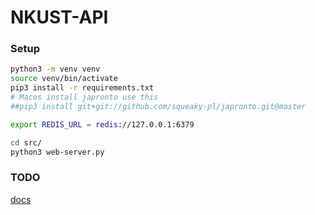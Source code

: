 # NKUST-API


### Setup

```bash
python3 -m venv venv
source venv/bin/activate
pip3 install -r requirements.txt
# Macos install japronto use this
##pip3 install git+git://github.com/squeaky-pl/japronto.git@master

export REDIS_URL = redis://127.0.0.1:6379

cd src/
python3 web-server.py
```




### TODO

[docs](https://github.com/NKUST-ITC/AP-API/tree/develop/docs/v3)



